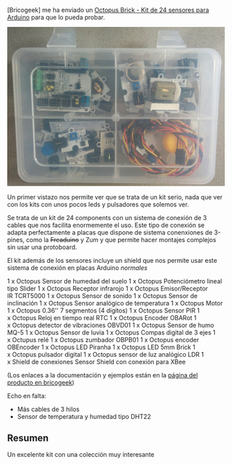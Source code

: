 [Bricogeek] me ha enviado un
[Octopus Brick - Kit de 24 sensores para Arduino](http://tienda.bricogeek.com/kits-arduino/830-octopus-brick-kit-de-24-sensores-para-arduino.html) para que lo pueda probar.

![kit24](./images/IMG_20160531_143103.jpg)


Un primer vistazo nos permite ver que se trata de un kit serio, nada que ver con los kits con unos pocos leds y pulsadores que solemos ver.

Se trata de un kit de 24 components con un sistema de conexión de 3 cables que nos facilita enormemente el uso. Este tipo de conexión se adapta perfectamente a placas que dispone de sistema conenxiones de 3-pines, como la ~~Freaduino~~ y Zum y que permite hacer montajes complejos sin usar una protoboard.

El kit además de los sensores incluye un shield que nos permite usar este sistema de conexión en placas Arduino _normales_

1 x Octopus Sensor de humedad del suelo
1 x Octopus Potenciómetro lineal tipo Slider
1 x Octopus Receptor infrarojo
1 x Octopus Emisor/Receptor IR TCRT5000
1 x Octopus Sensor de sonido
1 x Octopus Sensor de inclinación
1 x Octopus Sensor analógico de temperatura
1 x Octopus Motor
1 x Octopus 0.36'' 7 segmentos (4 dígitos)
1 x Octopus Sensor PIR
1 x Octopus Reloj en tiempo real RTC
1 x Octopus Encoder OBARot
1 x Octopus detector de vibraciones OBVD01
1 x Octopus Sensor de humo MQ-5
1 x Octopus Sensor de luvia
1 x Octopus Compas digital de 3 ejes
1 x Octupus relé
1 x Octopus zumbador OBPB01
1 x Octopus encoder OBEncoder
1 x Octopus LED Piranha
1 x Octopus LED 5mm Brick
1 x Octopus pulsador digital
1 x Octopus sensor de luz analógico LDR
1 x Shield de conexiones Sensor Shield con conexión para XBee

(Los enlaces a la documentación y ejemplos están en la [página del producto en bricogeek](http://tienda.bricogeek.com/kits-arduino/830-octopus-brick-kit-de-24-sensores-para-arduino.html))

Echo en falta:
* Más cables de 3 hilos
* Sensor de temperatura y humedad tipo DHT22

## Resumen

Un excelente kit con una colección muy interesante

